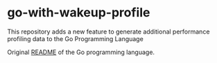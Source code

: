 # go-with-wakeup-profile
This repository adds a new feature to generate additional performance profiling data to the Go Programming Language

Original [README](README-ORIGINAL.md) of the Go programming language.
